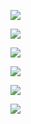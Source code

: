 <div>
 
<a href="https://www.linkedin.com/in/rafael-strack-67bb01201/" target="_blank"><img src="https://img.shields.io/badge/-LinkedIn-%230077B5?style=for-the-badge&logo=linkedin&logoColor=white" target="_blank"></a>
  
<a href = "mailto:strackinado@gmail.com"><img src="https://img.shields.io/badge/Gmail-D14836?style=for-the-badge&logo=gmail&logoColor=white" target="_blank"></a>
  
<a href="https://www.instagram.com/strackinado/" target="_blank"><img src="https://img.shields.io/badge/-Instagram-%23E4405F?style=for-the-badge&logo=instagram&logoColor=white" target="_blank"></a>
  
<a href="https://www.youtube.com/channel/UCdANwBkR1nzYKSZe8JlCwYw" target="_blank"><img src="https://img.shields.io/badge/YouTube-FF0000?style=for-the-badge&logo=youtube&logoColor=white" target="_blank"></a>
  
<a href="https://www.twitch.tv/strackinado/" target="_blank"><img src="https://img.shields.io/badge/Steam-000000?style=for-the-badge&logo=steam&logoColor=white" target="_blank"></a>
   
<a href="https://steamcommunity.com/id/strackinado_/" target="_blank"><img src="https://img.shields.io/badge/Twitch-9146FF?style=for-the-badge&logo=twitch&logoColor=white" target="_blank"></a>
 
</div>
